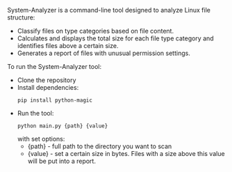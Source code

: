 System-Analyzer is a command-line tool designed to analyze Linux file structure:
* Classify files on type categories based on file content. 
* Calculates and displays the total size for each file type category and identifies files above a certain size.
* Generates a report of files with unusual permission settings.

To run the System-Analyzer tool:
* Clone the repository 
* Install dependencies: 
  ```
  pip install python-magic
  ```
* Run the tool: 
  ```
  python main.py {path} {value}
  ```
  with set options:
  * {path} - full path to the directory you want to scan 
  * {value} - set a certain size in bytes. Files with a size above this value will be put into a report. 

